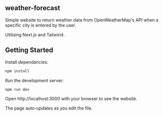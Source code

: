 ## weather-forecast

Simple website to return weather data from OpenWeatherMap's API when a specific city is entered by the user.

Utilising Next.js and Tailwind.

## Getting Started

Install dependancies:

```bash
npm install
```

Run the development server:

```bash
npm run dev
```

Open http://localhost:3000 with your browser to see the website.

The page auto-updates as you edit the file.
